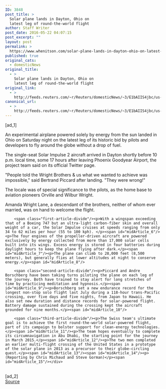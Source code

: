 ```yaml
---
ID: 3848
post_title: >
  Solar plane lands in Dayton, Ohio on
  latest leg of round-the-world flight
author: Staff Writer
post_date: 2016-05-22 04:07:15
post_excerpt: ""
layout: post
permalink: >
  https://www.whenitson.com/solar-plane-lands-in-dayton-ohio-on-latest-leg-of-round-the-world-flight/
published: true
original_cats:
  - domesticNews
original_title:
  - >
    Solar plane lands in Dayton, Ohio on
    latest leg of round-the-world flight
original_link:
  - >
    http://feeds.reuters.com/~r/Reuters/domesticNews/~3/E1bAIIS4jbc/us-solar-airplane-idUSKCN0YD03H
canonical_url:
  - >
    http://feeds.reuters.com/~r/Reuters/domesticNews/~3/E1bAIIS4jbc/us-solar-airplane-idUSKCN0YD03H
---
```

 [ad_1]
<br><div id="articleText">
<span id="midArticle_start"/>

<span id="midArticle_0"/><span class="focusParagraph" readability="4"><p><span class="articleLocatio&lt;/span&gt;n">An experimental airplane powered solely by energy from the sun landed in Ohio on Saturday night on the latest leg of its historic bid by pilots and developers to fly around the globe without a drop of fuel. </span></p></span><span id="midArticle_1"/><p>The single-seat Solar Impulse 2 aircraft arrived in Dayton shortly before 10 p.m. local time, some 17 hours after leaving Phoenix Goodyear Airport, the project team said on its official Twitter page.</p><span id="midArticle_2"/><p>"People told the Wright Brothers &amp; us what we wanted to achieve was impossible," said Bertrand Piccard after landing. "They were wrong!" </p><span id="midArticle_3"/><p>The locale was of special significance to the pilots, as the  home base to aviation pioneers Orville and Wilbur Wright. </p><span id="midArticle_4"/><p>Amanda Wright Lane, a descendant of the brothers, neither of whom ever married, was on hand to welcome the flight. </p><span id="midArticle_5"/>
        
        <span class="first-article-divide"/><p>With a wingspan exceeding that of a Boeing 747 but an ultra-light carbon-fiber skin and overall weight of a car, the Solar Impulse cruises at speeds ranging from only 34 to 62 miles per hour (55 to 100 kph). </p><span id="midArticle_6"/><p>The four engines of the propeller-driven aircraft are powered exclusively by energy collected from more than 17,000 solar cells built into its wings. Excess energy is stored in four batteries during daylight hours to keep the plane flying after dark.</p><span id="midArticle_7"/><p>The plane can climb to 28,000 feet (8,500 meters), but generally flies at lower altitudes at night to conserve energy.</p><span id="midArticle_8"/>
        
        <span class="second-article-divide"/><p>Piccard and Andre Borschberg have been taking turns piloting the plane on each leg of the journey. Both have trained to stay alert for long stretches of time by practicing meditation and hypnosis.</p><span id="midArticle_9"/><p>Borschberg set a new endurance record for the longest non-stop solo flight last July during a 118-hour trans-Pacific crossing, over five days and five nights, from Japan to Hawaii. He also set new duration and distance records for solar-powered flight. Battery damage sustained during the crossing kept the aircraft grounded for nine months.</p><span id="midArticle_10"/>
        
        <span class="third-article-divide"/><p>The Swiss team's ultimate goal is to achieve the first round-the-world solar-powered flight, part of its campaign to bolster support for clean-energy technologies.</p><span id="midArticle_11"/><p>The team hopes eventually to complete its circumnavigation in Abu Dhabi, the starting point for the journey in March 2015.</p><span id="midArticle_12"/><p>The two men completed an earlier multi-flight crossing of the United States in a prototype of the solar plane in 2013 as a precursor to their globe-circling quest.</p><span id="midArticle_13"/><span id="midArticle_14"/><p> (Reporting by Chris Michaud and Steve Gorman)</p><span id="midArticle_15"/></div>
<br>[ad_2]
<br><a href="http://feeds.reuters.com/~r/Reuters/domesticNews/~3/E1bAIIS4jbc/us-solar-airplane-idUSKCN0YD03H">Source </a>